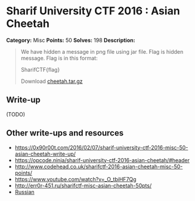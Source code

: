 # Sharif University CTF 2016 : Asian Cheetah

**Category:** Misc
**Points:** 50
**Solves:** 198
**Description:**

> We have hidden a message in png file using jar file. Flag is hidden message. Flag is in this format: 
> 
> SharifCTF{flag}
> 
> Download [cheetah.tar.gz](./cheetah.tar.gz)


## Write-up

(TODO)

## Other write-ups and resources

* <https://0x90r00t.com/2016/02/07/sharif-university-ctf-2016-misc-50-asian-cheetah-write-up/>
* <https://opcode.ninja/sharif-university-ctf-2016-asian-cheetah/#header>
* <http://www.codehead.co.uk/sharifctf-2016-asian-cheetah-misc-50-points/>
* <https://www.youtube.com/watch?v=_O_tbiHF7Qg>
* <http://err0r-451.ru/sharifctf-misc-asian-cheetah-50pts/>
* [Russian](http://countersite.org/articles/steganography/59-asiancheetah.html)
